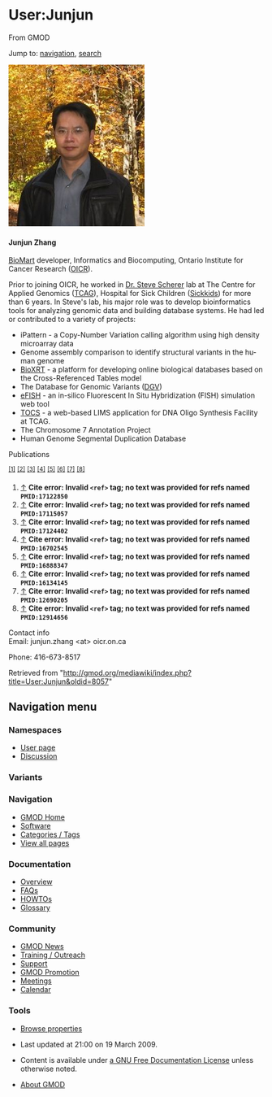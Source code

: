 <div id="mw-page-base" class="noprint">

</div>

<div id="mw-head-base" class="noprint">

</div>

<div id="content" class="mw-body" role="main">

<span id="top"></span>

<div id="mw-js-message" style="display:none;">

</div>



# <span dir="auto">User:Junjun</span>

<div id="bodyContent">

<div id="siteSub">

From GMOD

</div>

<div id="contentSub">

</div>

<div id="jump-to-nav" class="mw-jump">

Jump to: [navigation](#mw-navigation), [search](#p-search)

</div>

<div id="mw-content-text" class="mw-content-ltr" lang="en" dir="ltr">

<div class="floatright">

<a href="File:Junjun.jpg" class="image"><img
src="../mediawiki/images/1/1c/Junjun.jpg" width="268" height="318"
alt="Junjun.jpg" /></a>

</div>

#### <span id="Junjun_Zhang" class="mw-headline">Junjun Zhang</span>

[BioMart](BioMart "BioMart") developer, Informatics and Biocomputing,
Ontario Institute for Cancer Research
(<a href="http://www.oicr.on.ca" class="external text"
rel="nofollow">OICR</a>).

Prior to joining OICR, he worked in
<a href="http://www.tcag.ca/scherer/" class="external text"
rel="nofollow">Dr. Steve Scherer</a> lab at The Centre for Applied
Genomics (<a href="http://www.tcag.ca" class="external text"
rel="nofollow">TCAG</a>), Hospital for Sick Children
(<a href="http://www.sickkids.ca" class="external text"
rel="nofollow">Sickkids</a>) for more than 6 years. In Steve's lab, his
major role was to develop bioinformatics tools for analyzing genomic
data and building database systems. He had led or contributed to a
variety of projects:

- iPattern - a Copy-Number Variation calling algorithm using high
  density microarray data
- Genome assembly comparison to identify structural variants in the
  human genome
- <a href="http://projects.tcag.ca/bioxrt" class="external text"
  rel="nofollow">BioXRT</a> - a platform for developing online
  biological databases based on the Cross-Referenced Tables model
- The Database for Genomic Variants
  (<a href="http://projects.tcag.ca/variation" class="external text"
  rel="nofollow">DGV</a>)
- <a href="http://projects.tcag.ca/efish" class="external text"
  rel="nofollow">eFISH</a> - an in-silico Fluorescent In Situ
  Hybridization (FISH) simulation web tool
- <a href="http://tocs.tcag.ca" class="external text"
  rel="nofollow">TOCS</a> - a web-based LIMS application for DNA Oligo
  Synthesis Facility at TCAG.
- The Chromosome 7 Annotation Project
- Human Genome Segmental Duplication Database

  

Publications

<sup>[\[1\]](#cite_note-PMID:17122850-1)</sup>
<sup>[\[2\]](#cite_note-PMID:17115057-2)</sup>
<sup>[\[3\]](#cite_note-PMID:17124402-3)</sup>
<sup>[\[4\]](#cite_note-PMID:16702545-4)</sup>
<sup>[\[5\]](#cite_note-PMID:16888347-5)</sup>
<sup>[\[6\]](#cite_note-PMID:16134145-6)</sup>
<sup>[\[7\]](#cite_note-PMID:12690205-7)</sup>
<sup>[\[8\]](#cite_note-PMID:12914656-8)</sup>

1.  <span id="cite_note-PMID:17122850"><span class="mw-cite-backlink">[↑](#cite_ref-PMID:17122850_0)</span>
    **Cite error: Invalid `<ref>` tag; no text was provided for refs
    named `PMID:17122850`**</span>
2.  <span id="cite_note-PMID:17115057"><span class="mw-cite-backlink">[↑](#cite_ref-PMID:17115057_0)</span>
    **Cite error: Invalid `<ref>` tag; no text was provided for refs
    named `PMID:17115057`**</span>
3.  <span id="cite_note-PMID:17124402"><span class="mw-cite-backlink">[↑](#cite_ref-PMID:17124402_0)</span>
    **Cite error: Invalid `<ref>` tag; no text was provided for refs
    named `PMID:17124402`**</span>
4.  <span id="cite_note-PMID:16702545"><span class="mw-cite-backlink">[↑](#cite_ref-PMID:16702545_0)</span>
    **Cite error: Invalid `<ref>` tag; no text was provided for refs
    named `PMID:16702545`**</span>
5.  <span id="cite_note-PMID:16888347"><span class="mw-cite-backlink">[↑](#cite_ref-PMID:16888347_0)</span>
    **Cite error: Invalid `<ref>` tag; no text was provided for refs
    named `PMID:16888347`**</span>
6.  <span id="cite_note-PMID:16134145"><span class="mw-cite-backlink">[↑](#cite_ref-PMID:16134145_0)</span>
    **Cite error: Invalid `<ref>` tag; no text was provided for refs
    named `PMID:16134145`**</span>
7.  <span id="cite_note-PMID:12690205"><span class="mw-cite-backlink">[↑](#cite_ref-PMID:12690205_0)</span>
    **Cite error: Invalid `<ref>` tag; no text was provided for refs
    named `PMID:12690205`**</span>
8.  <span id="cite_note-PMID:12914656"><span class="mw-cite-backlink">[↑](#cite_ref-PMID:12914656_0)</span>
    **Cite error: Invalid `<ref>` tag; no text was provided for refs
    named `PMID:12914656`**</span>

  

Contact info  
Email: junjun.zhang \<at\> oicr.on.ca

Phone: 416-673-8517

</div>

<div class="printfooter">

Retrieved from
"<http://gmod.org/mediawiki/index.php?title=User:Junjun&oldid=8057>"

</div>

<div id="catlinks" class="catlinks catlinks-allhidden">

</div>

<div class="visualClear">

</div>

</div>

</div>

<div id="mw-navigation">

## Navigation menu

<div id="mw-head">



<div id="left-navigation">

<div id="p-namespaces" class="vectorTabs" role="navigation"
aria-labelledby="p-namespaces-label">

### Namespaces

- <span id="ca-nstab-user"><a href="User:Junjun" accesskey="c" title="View the user page [c]">User
  page</a></span>
- <span id="ca-talk"><a
  href="http://gmod.org/mediawiki/index.php?title=User_talk:Junjun&amp;action=edit&amp;redlink=1"
  accesskey="t"
  title="Discussion about the content page [t]">Discussion</a></span>

</div>

<div id="p-variants" class="vectorMenu emptyPortlet" role="navigation"
aria-labelledby="p-variants-label">

### 

### Variants[](#)

<div class="menu">

</div>

</div>

</div>





</div>

</div>

</div>

<div id="mw-panel">

<div id="p-logo" role="banner">

<a href="Main_Page"
style="background-image: url(../images/GMOD-cogs.png);"
title="Visit the main page"></a>

</div>

<div id="p-Navigation" class="portal" role="navigation"
aria-labelledby="p-Navigation-label">

### Navigation

<div class="body">

- <span id="n-GMOD-Home">[GMOD Home](Main_Page)</span>
- <span id="n-Software">[Software](GMOD_Components)</span>
- <span id="n-Categories-.2F-Tags">[Categories /
  Tags](Categories)</span>
- <span id="n-View-all-pages">[View all pages](Special:AllPages)</span>

</div>

</div>

<div id="p-Documentation" class="portal" role="navigation"
aria-labelledby="p-Documentation-label">

### Documentation

<div class="body">

- <span id="n-Overview">[Overview](Overview)</span>
- <span id="n-FAQs">[FAQs](Category:FAQ)</span>
- <span id="n-HOWTOs">[HOWTOs](Category:HOWTO)</span>
- <span id="n-Glossary">[Glossary](Glossary)</span>

</div>

</div>

<div id="p-Community" class="portal" role="navigation"
aria-labelledby="p-Community-label">

### Community

<div class="body">

- <span id="n-GMOD-News">[GMOD News](GMOD_News)</span>
- <span id="n-Training-.2F-Outreach">[Training /
  Outreach](Training_and_Outreach)</span>
- <span id="n-Support">[Support](Support)</span>
- <span id="n-GMOD-Promotion">[GMOD Promotion](GMOD_Promotion)</span>
- <span id="n-Meetings">[Meetings](Meetings)</span>
- <span id="n-Calendar">[Calendar](Calendar)</span>

</div>

</div>

<div id="p-tb" class="portal" role="navigation"
aria-labelledby="p-tb-label">

### Tools

<div class="body">


- <span id="t-smwbrowselink"><a href="Special:Browse/User:Junjun" rel="smw-browse">Browse
  properties</a></span>


</div>

</div>

</div>

</div>

<div id="footer" role="contentinfo">

- <span id="footer-info-lastmod">Last updated at 21:00 on 19 March
  2009.</span>
<!-- - <span id="footer-info-viewcount">15,656 page views.</span> -->
- <span id="footer-info-copyright">Content is available under
  <a href="http://www.gnu.org/licenses/fdl-1.3.html" class="external"
  rel="nofollow">a GNU Free Documentation License</a> unless otherwise
  noted.</span>

<!-- -->

- <span id="footer-places-about">[About
  GMOD](GMOD:About "GMOD:About")</span>

<!-- -->






</div>

